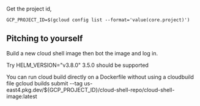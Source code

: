 Get the project id,

    GCP_PROJECT_ID=$(gcloud config list --format='value(core.project)')



## Pitching to yourself
Build a new cloud shell image then bot the image and log in.

Try HELM_VERSION="v3.8.0"
3.5.0 should be supported


You can run cloud build directly on a Dockerfile without using a cloudbuild file
    gcloud builds submit --tag us-east4.pkg.dev/${GCP_PROJECT_ID}/cloud-shell-repo/cloud-shell-image:latest
